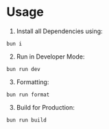 # Usage
1. Install all Dependencies using:
```
bun i
```
2. Run in Developer Mode:
```
bun run dev
```
3. Formatting:
```
bun run format
```
3. Build for Production:
```
bun run build
```
